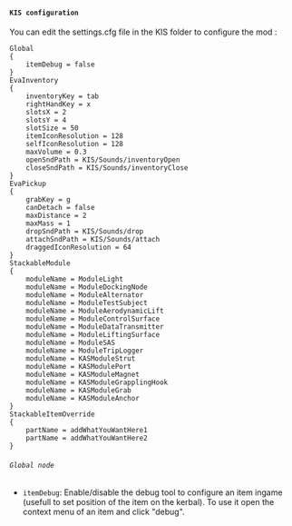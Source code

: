 #### `KIS configuration`

You can edit the settings.cfg file in the KIS folder to configure the mod : 

```
Global
{
	itemDebug = false
}
EvaInventory
{
	inventoryKey = tab
	rightHandKey = x
	slotsX = 2
	slotsY = 4
	slotSize = 50
	itemIconResolution = 128
	selfIconResolution = 128
	maxVolume = 0.3
	openSndPath = KIS/Sounds/inventoryOpen
	closeSndPath = KIS/Sounds/inventoryClose
}
EvaPickup
{
	grabKey = g
	canDetach = false
	maxDistance = 2
	maxMass = 1
	dropSndPath = KIS/Sounds/drop
	attachSndPath = KIS/Sounds/attach
	draggedIconResolution = 64
}
StackableModule
{
	moduleName = ModuleLight
	moduleName = ModuleDockingNode
	moduleName = ModuleAlternator
	moduleName = ModuleTestSubject
	moduleName = ModuleAerodynamicLift
	moduleName = ModuleControlSurface
	moduleName = ModuleDataTransmitter
	moduleName = ModuleLiftingSurface
	moduleName = ModuleSAS
	moduleName = ModuleTripLogger
	moduleName = KASModuleStrut
	moduleName = KASModulePort
	moduleName = KASModuleMagnet
	moduleName = KASModuleGrapplingHook
	moduleName = KASModuleGrab
	moduleName = KASModuleAnchor
}
StackableItemOverride
{
	partName = addWhatYouWantHere1
	partName = addWhatYouWantHere2
}
```

###### `Global node`
- `itemDebug`: Enable/disable the debug tool to configure an item ingame (usefull to set position of the item on the kerbal). To use it open the context menu of an item and click "debug".